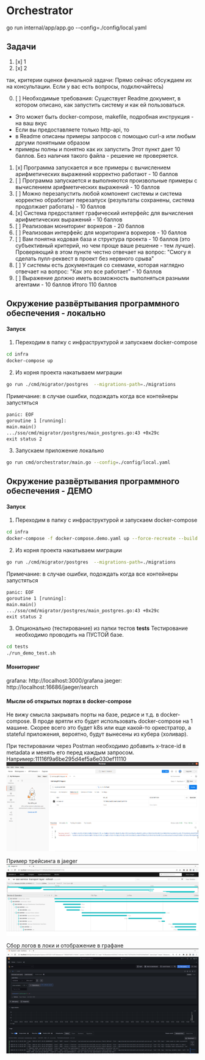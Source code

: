 # Orchestrator
go run internal/app/app.go --config=./config/local.yaml

## Задачи 
1. [x] 1
2. [x] 2


так, критерии оценки финальной задачи:
Прямо сейчас обсуждаем их на консультации. Если у вас есть вопросы, подключайтесь)

0. [ ] Необходимые требования:
Существует Readme документ, в котором описано, как запустить систему и как ей пользоваться.
-   Это может быть docker-compose, makefile, подробная инструкция - на ваш вкус
- Если вы предоставляете только http-api, то
- в Readme описаны примеры запросов с помощью curl-a или любым дргуми понятными образом
- примеры полны и понятно как их запустить
Этот пункт дает 10 баллов. Без наличия такого файла - решение не проверяется.

1. [x] Программа запускается и все примеры с вычислением арифметических выражений корректно работают - 10 баллов
2. [ ] Программа запускается и выполняются произвольные примеры с вычислением арифметических выражений - 10 баллов
3. [ ] Можно перезапустить любой компонент системы и система корректно обработает перезапуск (результаты сохранены, система продолжает работать) - 10 баллов
4. [x] Система предосталяет графический интерфейс для вычисления арифметических выражений - 10 баллов
5. [ ] Реализован мониторинг воркеров - 20 баллов
6. [ ] Реализован интерфейс для мориторинга воркеров - 10 баллов
7. [ ] Вам понятна кодовая база и структура проекта - 10 баллов (это субъективный критерий, но чем проще ваше решение - тем лучше).
Проверяющий в этом пункте честно отвечает на вопрос: "Смогу я сделать пулл-реквест в проект без нервного срыва"
8. [ ] У системы есть документация со схемами, которая наглядно отвечает на вопрос: "Как это все работает" - 10 баллов
9. [ ] Выражение должно иметь возможность выполняться разными агентами - 10 баллов
   Итого 110 баллов

## Окружение развёртывания программного обеспечения - локально

#### Запуск
1. Переходим в папку с инфраструктурой и запускаем docker-compose
``` bash 
cd infra
docker-compose up
```

2. Из корня проекта накатываем миграции
```bash
go run ./cmd/migrator/postgres  --migrations-path=./migrations 
```
Примечание: в случае ошибки, подождать когда все контейнеры запустяться
```
panic: EOF
goroutine 1 [running]:
main.main()
.../sso/cmd/migrator/postgres/main_postgres.go:43 +0x29c
exit status 2
```
3. Запускаем приложение локально
```bash
go run cmd/orchestrator/main.go --config=./config/local.yaml
```

## Окружение развёртывания программного обеспечения - ДЕМО

#### Запуск
1. Переходим в папку с инфраструктурой и запускаем docker-compose 
``` bash 
cd infra
docker-compose -f docker-compose.demo.yaml up --force-recreate --build
```

2. Из корня проекта накатываем миграции
```bash
go run ./cmd/migrator/postgres  --migrations-path=./migrations 
```
Примечание: в случае ошибки, подождать когда все контейнеры запустяться
```
panic: EOF
goroutine 1 [running]:
main.main()
.../sso/cmd/migrator/postgres/main_postgres.go:43 +0x29c
exit status 2
```



3. Опционально (тестирование) из папки тестов **tests**
Тестирование необходимо проводить на ПУСТОЙ базе.  
```bash 
cd tests
./run_demo_test.sh 
```

#### Мониторинг
grafana: http://localhost:3000/grafana 
jaeger: http://localhost:16686/jaeger/search

#### Мысли об открытых портах в docker-compose
Не вижу смысла закрывать порты на базе, редисе и т.д. в docker-compose.
В проде врятли кто будет использовать docker-compose на 1 машине. Скорее всего 
это будет k8s или еще какой-то оркестратор, а stateful приложения, вероятно, будут
вынесены из кубера (холивар). 

При тестировании через Postman необходимо добавить x-trace-id в metadata и 
менять его перед каждым запросом.
Например:11116f9a6be295d4ef5a6e030ef11110
![postman.png](docs%2Fpostman.png)


Пример трейсинга в jaeger
![jaeger.png](docs%2Fjaeger.png)


Сбор логов в локи и отображение в графане
![loki-grafana.png](docs%2Floki-grafana.png)

